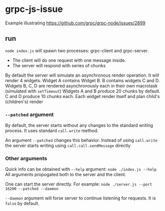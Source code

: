 # grpc-js-issue

Example illustrating https://github.com/grpc/grpc-node/issues/2899

## run

`node index.js` will spawn two processes: grpc-client and grpc-server.

- The client will do one request with one message inside.
- The server will respond with series of chunks

By default the server will simulate an asynchronous render operation.
It will render 4 widgets. Widget A contains Widget B. B contains widgets C and D.
Widgets B, C, D are rendered asynchronously each in their own macrotask (simulated with `setTimeout`)
Widgets A and B produce 20 chunks by default. C and D produce 10 chunks each.
Each widget render itself and plan child's (children's) render

### `--patched` argument

By default, the server starts without any changes to the standard writing process.
It uses standard `call.write` method.

An argument `--patched` changes this behavior.
Instead of using `call.write` the server starts writing using `call.call.sendMessage` directly

### Other arguments

Quick info can be obtained with `--help` argument: `node ./index.js --help`
All arguments propogated both to the server and the client.

One can start the server directly. For example: `node ./server.js --port 16200 --patched --daemon`

`--daemon` argument will forse server to continue listening for requests. It is `false` by default.
